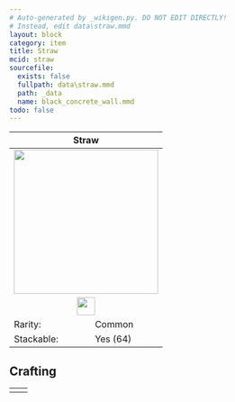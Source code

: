 ```yaml
---
# Auto-generated by _wikigen.py. DO NOT EDIT DIRECTLY!
# Instead, edit data\straw.mmd
layout: block
category: item
title: Straw
mcid: straw
sourcefile:
  exists: false
  fullpath: data\straw.mmd
  path: _data
  name: black_concrete_wall.mmd
todo: false
---
```


<table class="block-info"><thead><tr>
<th colspan=2>Straw</th>
</tr></thead><tbody>
<tr><td colspan=2 class="cell-image-big" style="text-align:center"><img src="/allotment/img/inventory_textures/allotment/straw.png" width="256" height="256" alt="" class="preview-icon item-icon"></td></tr>
<tr><td colspan=2 class="cell-image-small" style="text-align:center"><img src="/allotment/img/inventory_textures/allotment/straw.png" width="32" height="32" alt="" class="inventory-icon"></td></tr>
<tr><td>Rarity:</td><td><span class="rarity-common">Common</span></td></tr>
<tr><td>Stackable:</td><td>Yes (64)</td></tr>
</tbody></table>

## Crafting

<table class="crafting-recipe crafting-smelting"><tbody><tr>
<td><div class="crafting-ingredients">
<div class="crafting-ingredient">
<span title="Grass" class="item item-minecraft:grass item-type-item" style="background-image:url(&quot;/allotment/img/inventory_textures/minecraft/grass.png&quot;)"></span>
</div>
</div></td>
<td class="result">
<div class="result-inner">
<div class="result-slot">
<span title="Straw" class="item item-allotment:straw" style="background-image:url(&quot;/allotment/img/inventory_textures/allotment/straw.png&quot;)"></span>
</div>
</div>
</td>
</tr></tbody></table>